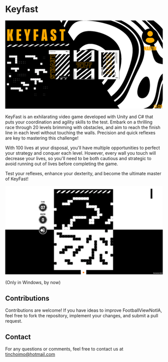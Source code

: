 # Keyfast
<img src="https://github.com/MartinImoberdorf/Keyfast-Game/blob/main/Imgs/Imagen1.PNG" alt="Imagen Reflex" />

KeyFast is an exhilarating video game developed with Unity and C# that puts your coordination and agility skills to the test. Embark on a thrilling race through 20 levels brimming with obstacles, and aim to reach the finish line in each level without touching the walls. Precision and quick reflexes are key to mastering this challenge!

With 100 lives at your disposal, you'll have multiple opportunities to perfect your strategy and conquer each level. However, every wall you touch will decrease your lives, so you'll need to be both cautious and strategic to avoid running out of lives before completing the game.

Test your reflexes, enhance your dexterity, and become the ultimate master of KeyFast!

<img src="https://github.com/MartinImoberdorf/Keyfast-Game/blob/main/Imgs/Imagen2.PNG" alt="Imagen Reflex" />

(Only in Windows, by now)

## Contributions
Contributions are welcome! If you have ideas to improve FootballViewNotIA, feel free to fork the repository, implement your changes, and submit a pull request.

## Contact
For any questions or comments, feel free to contact us at tinchoimo@hotmail.com
